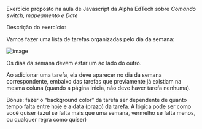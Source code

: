 Exercício proposto na aula de Javascript da Alpha EdTech sobre *Comando switch, mapeamento e Date*


Descrição do exercício:

Vamos fazer uma lista de tarefas organizadas pelo dia da semana:

![image](https://github.com/Raissa-Reis-Lopes/task-schedule/assets/105091977/85f19bad-3875-4879-bae9-5b4eef49c1a3)

Os dias da semana devem estar um ao lado do outro.

Ao adicionar uma tarefa, ela deve aparecer no dia da semana correspondente, embaixo das tarefas que previamente já existiam na mesma coluna (quando a página inicia, não deve haver tarefa nenhuma).

Bônus: fazer o “background color” da tarefa ser dependente de quanto tempo falta entre hoje e a data (prazo) da tarefa. A lógica pode ser como você quiser (azul se falta mais que uma semana, vermelho se falta menos, ou qualquer regra como quiser)

